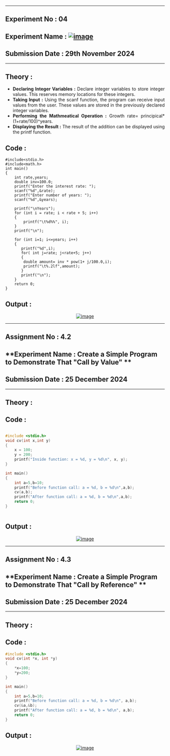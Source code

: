 -----------------------------------


## **Experiment No : 04**

## **Experiment Name : <a href="https://ibb.co.com/PZz18dT"><img src="https://i.ibb.co.com/WWpB1LD/image.png" alt="image" border="0"></a>**

## **Submission Date : 29th November 2024**

----------

## **Theory :**
<div align="justify">

- **Declaring Integer Variables :** Declare integer variables to store integer values. This reserves memory locations for these integers.<br>
- **Taking Input :** Using the scanf function, the program can receive input values from the user. These values are stored in the previously declared integer variables.<br>
- **Performing the Mathmeatical Operation :** Growth rate= principical*(1+rate/100)^years.<br>
- **Displaying the Result :** The result of the addition can be displayed using the printf function.  <br>

</div>

## **Code :**
```
#include<stdio.h>
#include<math.h>
int main()
{
    int rate,years;
    double inv=100.0;
    printf("Enter the interest rate: ");
    scanf("%d",&rate);
    printf("Enter number of years: ");
    scanf("%d",&years);

    printf("\nYears");
    for (int i = rate; i < rate + 5; i++)
    {
        printf("\t%d%%", i);
    }
    printf("\n");

    for (int i=1; i<=years; i++)
    {
       printf("%d",i);
       for( int j=rate; j<rate+5; j++)
       {
        double amount= inv * pow(1+ j/100.0,i);
        printf("\t%.2lf",amount);
       }
       printf("\n");
    }
    return 0;
}

```

## **Output :**
<p align="center">
<a href="https://imgbb.com/"><img src="https://i.ibb.co.com/mCmyMLf/image.png" alt="image" border="0"></a>
</p>


-------------------------------------


## **Assignment No : 4.2** 

## **Experiment Name :  Create a Simple Program to Demonstrate That "Call by Value" ** 
  
## **Submission Date : 25 December 2024** 
  
----------

## **Theory :**
<p>

  
## **Code :** 
```C 

#include <stdio.h>
void cv(int x,int y)
{
    x = 100;
    y = 200;
    printf("Inside function: x = %d, y = %d\n", x, y);
}

int main()
{
    int a=5,b=10;
    printf("Before function call: a = %d, b = %d\n",a,b);
    cv(a,b);
    printf("After function call: a = %d, b = %d\n",a,b);
    return 0;
}



``` 
## **Output :** 
<p align="center"> 
<a href="https://ibb.co.com/bjTtCHjg"><img src="https://i.ibb.co.com/dsFZVbs0/image.png" alt="image" border="0"></a>
</p> 

----------------------------------


## **Assignment No : 4.3** 
## **Experiment Name :  Create a Simple Program to Demonstrate That "Call by Reference" ** 
  
## **Submission Date : 25 December 2024** 
  
----------

## **Theory :**
<p>

  
## **Code :** 
```C 
#include <stdio.h>
void cv(int *x, int *y)
{
    *x=100;   
    *y=200;  
}

int main()
{
    int a=5,b=10;
    printf("Before function call: a = %d, b = %d\n", a,b);
    cv(&a,&b);
    printf("After function call: a = %d, b = %d\n", a,b);    
    return 0;
}


``` 
## **Output :** 
<p align="center"> 
<a href="https://imgbb.com/"><img src="https://i.ibb.co.com/5X8jRKTw/image.png" alt="image" border="0"></a>
</p> 



